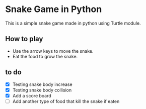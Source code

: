 # Snake Game in Python
This is a simple snake game made in python using Turtle module.

## How to play
- Use the arrow keys to move the snake.
- Eat the food to grow the snake.

## to do
- [X] Testing snake body increase
- [X] Testing snake body collision
- [x] Add a score board
- [ ] Add another type of food that kill the snake if eaten